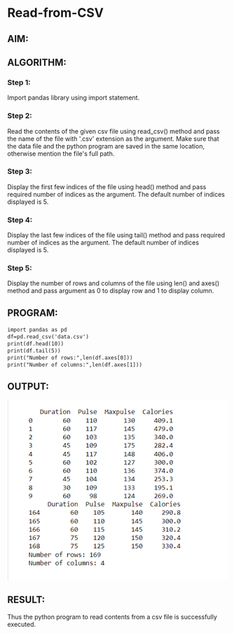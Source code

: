 # Read-from-CSV

## AIM:

## ALGORITHM:
### Step 1:
Import pandas library using import statement.
### Step 2:
Read the contents of the given csv file using read_csv() method and pass the name of the file with '.csv' extension as the argument. Make sure that the data file and the python program are saved in the same location, otherwise mention the file's full path.
### Step 3:
Display the first few indices of the file using head() method and pass required number of indices as the argument. The default number of indices displayed is 5.
### Step 4:
Display the last few indices of the file using tail() method and pass required number of indices as the argument. The default number of indices displayed is 5.
### Step 5:
Display the number of rows and columns of the file using len() and axes() method and pass argument as 0 to display row and 1 to display column.

## PROGRAM:
```
import pandas as pd
df=pd.read_csv('data.csv')
print(df.head(10))
print(df.tail(5))
print("Number of rows:",len(df.axes[0]))
print("Number of columns:",len(df.axes[1]))
```
## OUTPUT:
![output](./op.png)

## RESULT:
Thus the python program to read contents from a csv file is successfully executed.
